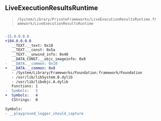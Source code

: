 ## LiveExecutionResultsRuntime

> `/System/Library/PrivateFrameworks/LiveExecutionResultsRuntime.framework/LiveExecutionResultsRuntime`

```diff

-15.0.0.0.0
+104.0.0.0.0
   __TEXT.__text: 0x18
   __TEXT.__const: 0x5a
   __TEXT.__unwind_info: 0x48
   __DATA_CONST.__objc_imageinfo: 0x8
-  __DATA.__common: 0x10
+  __DATA.__common: 0x8
   - /System/Library/Frameworks/Foundation.framework/Foundation
   - /usr/lib/libSystem.B.dylib
   - /usr/lib/libobjc.A.dylib
   Functions: 1
-  Symbols:   5
+  Symbols:   4
   CStrings:  0
 
Symbols:
- __playground_logger_should_capture

```
